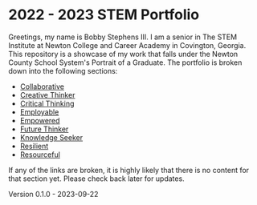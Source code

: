 # 2022 - 2023 STEM Portfolio
Greetings, my name is Bobby Stephens III. I am a senior in The STEM Institute at Newton College and Career Academy in Covington, Georgia. This repository is a showcase of my work that falls under the Newton County School System's Portrait of a Graduate. The portfolio is broken down into the following sections:

- [Collaborative](#collaborative)
- [Creative Thinker](#creative-thinker)
- [Critical Thinking](#critical-thinker)
- [Employable](#employable)
- [Empowered](#empowered)
- [Future Thinker](/future-thinker)
- [Knowledge Seeker](#knowledge-seeker)
- [Resilient](#resilient)
- [Resourceful](Resourceful)

If any of the links are broken, it is highly likely that there is no content for that section yet. Please check back later for updates.

Version 0.1.0 - 2023-09-22
